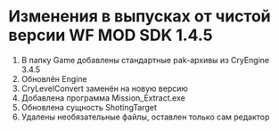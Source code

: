 # Изменения в выпусках от чистой версии WF MOD SDK 1.4.5

1. В папку Game добавлены стандартные pak-архивы из CryEngine 3.4.5
2. Обновлён Engine
3. CryLevelConvert заменён на новую версию
4. Добавлена программа Mission_Extract.exe
5. Обновлена сущность ShotingTarget
6. Удалены необязательные файлы, оставлен только сам редактор
